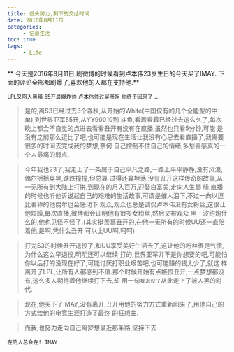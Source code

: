 ```yaml
---
title: 低头努力,剩下的交给时间 
date: 2016年8月11日
categories: 
     - 记录生活   
toc: true
tags: 
     - Life
---
```


** 今天是2016年8月11日,刷微博的时候看到卢本伟23岁生日的今天买了IMAY.
下面的评论全部都刷爆了,喜欢他的人都在支持他.**
<!-- more -->

`LPL又陷入黑暗` `55开最爆炸帅` `卢本伟帅过吴彦祖` `你终于回来了` ...


   > 是的,离S3已经过去3个春秋,从开始的White(中国仅有的几个全能型的中单),到世界亚军55开,从YY90010到
斗鱼,看着看着已经过去这么久了,每次晚上都会不自觉的点进去看看丑开有没有在直播,虽然也只看5分钟,可能
是没有之前那么逗比了吧,也可能是现在生活让我没有心思去看直播了,我需要很多的时间去完成我的梦想,奈何
自己控制不住自己的情绪,多愁善感真的一个人最痛的弱点.

   > 今年我也23了,我走上了一条属于自己平凡之路,一路上平平静静,没有风浪,偶尔摇摇晃晃,跌跌撞撞,但总算
过得还算坦荡.没有丑开这样传奇的故事,从一无所有到大陆上打拼,到现在的月入百万,迎娶白富美,走向人生巅
峰,直播的时候也听他诉说起自己的艰难的生活故事,可谓是催人泪下,不过一向以逗比著称的他偶尔也会感动下
观众,观众也总是调侃卢本伟没有女粉丝,这很让他烦躁,每次直播,微博都会证明他有很多女粉丝,然后又被观众
黑一波约炮什么的,他也见怪不怪了.(其实挺羡慕丑开的,在他一无所有的时候UU还一直陪着他,是啊,凭什么丑开
可以上UU啊,呵呵)

   > 打完S3的时候丑开退役了,和UU享受美好生活去了,这让他的粉丝很是气愤,为什么这么早退役,明明还可以继续
打的,世界亚军并不是你想要的吧,可能怕你以后打的没现在好了,可能讨厌打职业艰苦吧,也可能赚的钱太少了,就这
样离开了LPL,让所有人都感到不值.那个时候开始有点嫉恨丑开,一点梦想都没有,这么多人期待着他继续打下去,却
用一句`我退役了`从此走上了被人黑的时代.

   > 现在,他买下了IMAY,没有离开,丑开用他的努力方式重新回来了,用他自己的方式给他的电竞生涯打造了最终
的狂想曲.

   > 而我,也努力走向自己离梦想最近那条路,坚持下去

    在的人总会在! IMAY

